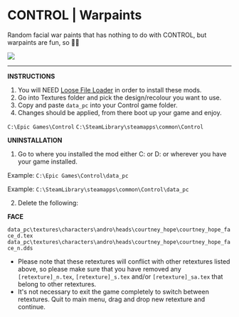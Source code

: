 # CONTROL | Warpaints

Random facial war paints that has nothing to do with CONTROL, but warpaints are fun, so 🤷‍♀️

<img src="https://imgur.com/XjaGoz8.png">

______

**INSTRUCTIONS**
1) You will NEED <a href="https://www.nexusmods.com/control/mods/11">Loose File Loader</a> in order to install these mods.
2) Go into Textures folder and pick the design/recolour you want to use. 
3) Copy and paste `data_pc` into your Control game folder.
4) Changes should be applied, from there boot up your game and enjoy.

`C:\Epic Games\Control`
`C:\SteamLibrary\steamapps\common\Control`

**UNINSTALLATION**

1) Go to where you installed the mod either C: or D: or wherever you have your game installed.

Example: `C:\Epic Games\Control\data_pc`

Example: `C:\SteamLibrary\steamapps\common\Control\data_pc`

2) Delete the following:

**FACE**

`data_pc\textures\characters\andro\heads\courtney_hope\courtney_hope_face_d.tex`
`data_pc\textures\characters\andro\heads\courtney_hope\courtney_hope_face_n.dds`

- Please note that these retextures will conflict with other retextures listed above, so please make sure that you have removed any  `[retexture]_n.tex`, `[retexture]_s.tex` and/or `[retexture]_sa.tex` that belong to other retextures.
- It's not necessary to exit the game completely to switch between retextures. Quit to main menu, drag and drop new retexture and continue.
